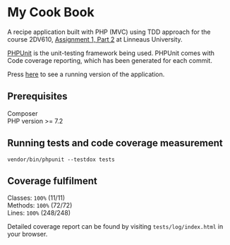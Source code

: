 # My Cook Book

A recipe application built with PHP (MVC) using TDD approach for the course 2DV610, [Assignment 1, Part 2](https://coursepress.lnu.se/kurs/mjukvarutestning/labs/assignment-2-xunit-testing/) at Linneaus University.

[PHPUnit](https://phpunit.de/) is the unit-testing framework being used. PHPUnit comes with Code coverage reporting, which has been generated for each commit.

Press [here](http://wordpressutvecklare.se/projekt/recipe-php-mvc/) to see a running version of the application.

## Prerequisites

Composer  
PHP version >= 7.2

## Running tests and code coverage measurement

`vendor/bin/phpunit --testdox tests`

## Coverage fulfilment

Classes: `100%` (11/11)  
Methods: `100%` (72/72)  
Lines: `100%` (248/248)

Detailed coverage report can be found by visiting `tests/log/index.html` in your browser.
